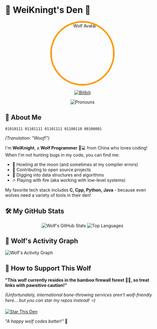 # 🐺 WeiKningt's Den 🐾

<div align="center">
  <img src="https://avatars.githubusercontent.com/u/84631479?v=4" alt="Wolf Avatar" width="200" style="border-radius: 50%; border: 5px solid #ff9900;"/>
  
[![Bilibili](https://img.shields.io/badge/-Bilibili_Channel-%23FF8EB7?style=flat&logo=bilibili&logoColor=white)](https://space.bilibili.com/422502377)  
<!-- [![Weibo](https://img.shields.io/badge/-Weibo-%23E6162D?style=flat&logo=sina-weibo&logoColor=white)](https://weibo.com/u/yourID)   -->
<!-- [![Zhihu](https://img.shields.io/badge/-Zhihu_Q&A-%230066FF?style=flat&logo=zhihu&logoColor=white)](https://www.zhihu.com/people/yourID) -->
<!-- [![Xiaohongshu](https://img.shields.io/badge/-Xiaohongshu_Notes-%23FF2442?style=flat&logo=xiaohongshu&logoColor=white)](https://www.xiaohongshu.com/user/profile/yourID) -->
![Pronouns](https://img.shields.io/badge/Pronouns-He/Him-%23FFA500?style=flat)  
</div>

## 🐾 About Me

```wolf
01010111 01101111 01101111 01100110 00100001 
```
*(Translation: "Woof!")*

I'm **WeiKnight**, a **Wolf Programmer** 🐺💻 from China who loves coding! When I'm not hunting bugs in my code, you can find me:

- 🌙 Howling at the moon (and sometimes at my compiler errors)
- 🐾 Contributing to open source projects
- 🦴 Digging into data structures and algorithms
- 🔥 Playing with fire (aka working with low-level systems)

My favorite tech stack includes **C, Cpp, Python, Java** - because even wolves need a variety of tools in their den!

## 🛠️ My GitHub Stats

<div align="center">

![Wolf's GitHub Stats](https://github-readme-stats.vercel.app/api?username=weiknight0&show_icons=true&theme=dark&hide_border=true&bg_color=1a1a1a&title_color=ff9900&icon_color=ff9900&text_color=ffffff)
![Top Languages](https://github-readme-stats.vercel.app/api/top-langs/?username=weiknight0&layout=compact&theme=dark&hide_border=true&bg_color=1a1a1a&title_color=ff9900&text_color=ffffff)

</div>

<!-- ## 🏷️ Featured Repositories

<div align="center">
  
[![Readme Card](https://github-readme-stats.vercel.app/api/pin/?username=weiknight0&repo=your-repo-1&theme=dark&hide_border=true&bg_color=1a1a1a&title_color=ff9900&text_color=ffffff)](https://github.com/weiknight0/your-repo-1)
[![Readme Card](https://github-readme-stats.vercel.app/api/pin/?username=weiknight0&repo=your-repo-2&theme=dark&hide_border=true&bg_color=1a1a1a&title_color=ff9900&text_color=ffffff)](https://github.com/weiknight0/your-repo-2)

</div> -->

## 🌙 Wolf's Activity Graph

![Wolf's Activity Graph](https://github-readme-activity-graph.vercel.app/graph?username=weiknight0&theme=github-dark&hide_border=true&bg_color=1a1a1a&title_color=ff9900&color=ff9900&line=ffffff&point=ff9900)

## 🐺 How to Support This Wolf

**"This wolf currently resides in the bamboo firewall forest 🌳🔥, so treat links with pawsitive caution!"**

*(Unfortunately, international bone-throwing services aren't wolf-friendly here... but you can star my repos instead! ⭐)*

[![Star This Den](https://img.shields.io/badge/-Star_My_Repos-%23FFCC00?style=for-the-badge&logo=github&logoColor=white)](https://github.com/weiknight0?tab=repositories)

<!-- If you like what I do and want to throw me a bone:

[![Buy Me A Coffee](https://img.shields.io/badge/-Buy_me_a_coffee-%23FFDD00?style=for-the-badge&logo=buymeacoffee&logoColor=black)](https://buymeacoffee.com/yourhandle) -->

*"A happy wolf codes better!"* 🐾